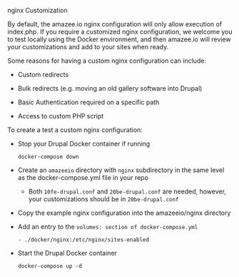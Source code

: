 nginx Customization

By default, the amazee.io nginx configuration will only allow execution of index.php. If you require a customized nginx configuration, we welcome you to test locally using the Docker environment, and then amazee.io will review your customizations and add to your sites when ready.

Some reasons for having a custom nginx configuration can include:

* Custom redirects

* Bulk redirects \(e.g. moving an old gallery software into Drupal\)

* Basic Authentication required on a specific path

* Access to custom PHP script


To create a test a custom nginx configuration:

* Stop your Drupal Docker container if running

  `docker-compose down`

* Create an `amazeeio` directory with `nginx` subdirectory in the same level as the docker-compose.yml file in your repo

  * Both `10fe-drupal.conf` and `20be-drupal.conf` are needed, however, your customizations should be in `20be-drupal.conf`



* Copy the example nginx configuration into the amazeeio/nginx directory

* Add an entry to the `volumes: section of docker-compose.yml`

  `- ./docker/nginx:/etc/nginx/sites-enabled`

* Start the Drupal Docker container

  `docker-compose up -d`




